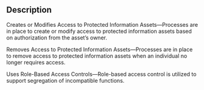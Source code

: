 ## Description

Creates or Modifies Access to Protected Information Assets—Processes are in place to create or modify access to protected information assets based on authorization from the asset’s owner.

Removes Access to Protected Information Assets—Processes are in place to remove access to protected information assets when an individual no longer requires access.

Uses Role-Based Access Controls—Role-based access control is utilized to support segregation of incompatible functions.